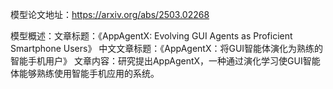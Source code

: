 模型论文地址：https://arxiv.org/abs/2503.02268

模型概述：文章标题：《AppAgentX: Evolving GUI Agents as Proficient Smartphone Users》
中文文章标题：《AppAgentX：将GUI智能体演化为熟练的智能手机用户》
文章内容：研究提出AppAgentX，一种通过演化学习使GUI智能体能够熟练使用智能手机应用的系统。
